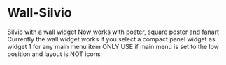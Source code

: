 # Wall-Silvio
Silvio with a wall widget
Now works with poster, square poster and fanart
Currently the wall widget works if you select a compact panel widget as widget 1 for any main menu item
ONLY USE if main menu is set to the low position and layout is NOT icons
